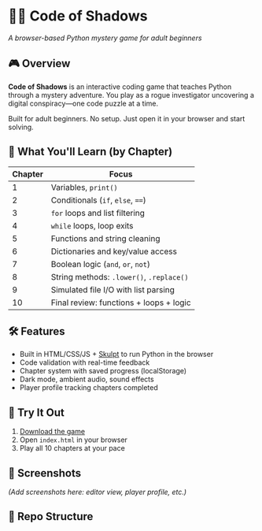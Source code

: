
# 🕵️‍♂️ Code of Shadows  
*A browser-based Python mystery game for adult beginners*

## 🎮 Overview  
**Code of Shadows** is an interactive coding game that teaches Python through a mystery adventure. You play as a rogue investigator uncovering a digital conspiracy—one code puzzle at a time.

Built for adult beginners. No setup. Just open it in your browser and start solving.

## 🧠 What You'll Learn (by Chapter)
| Chapter | Focus |
|--------|--------------------------------------------------|
| 1      | Variables, `print()`                             |
| 2      | Conditionals (`if`, `else`, `==`)                |
| 3      | `for` loops and list filtering                   |
| 4      | `while` loops, loop exits                        |
| 5      | Functions and string cleaning                    |
| 6      | Dictionaries and key/value access                |
| 7      | Boolean logic (`and`, `or`, `not`)               |
| 8      | String methods: `.lower()`, `.replace()`        |
| 9      | Simulated file I/O with list parsing             |
| 10     | Final review: functions + loops + logic          |

## 🛠 Features  
- Built in HTML/CSS/JS + [Skulpt](https://skulpt.org) to run Python in the browser  
- Code validation with real-time feedback  
- Chapter system with saved progress (localStorage)  
- Dark mode, ambient audio, sound effects  
- Player profile tracking chapters completed  

## 🧪 Try It Out  
1. [Download the game](./Code_of_Shadows_Final.zip)  
2. Open `index.html` in your browser  
3. Play all 10 chapters at your pace

## 📸 Screenshots  
*(Add screenshots here: editor view, player profile, etc.)*

## 📂 Repo Structure  
